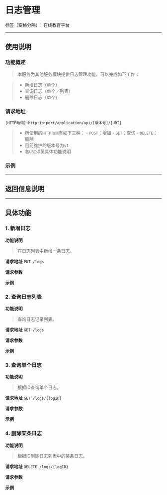 # 日志管理

标签（空格分隔）： 在线教育平台

---

## 使用说明

### 功能概述
> 本服务为其他服务模块提供日志管理功能。可以完成如下工作：

 > - 新增日志（单个）
 > - 查询日志（单个／列表）
 > - 删除日志（单个）

### 请求地址
    [HTTP动词]:http:ip:port/application/api/[版本号]/[URI]

> - 所使用的`HTTP动词`有如下三种：
    - `POST`：增加
    - `GET`：查询
    - `DELETE`：删除
> - 目前维护的版本号为`v1`
> - 各`URI`详见具体功能说明

### 示例


----------
## 返回信息说明


----------
## 具体功能

### 1. 新增日志
**功能说明** 
> 在日志列表中新增一条日志。

**请求地址**
`PUT /logs`

**请求参数**

**示例**


### 2. 查询日志列表
**功能说明** 
> 查询日志记录列表。

**请求地址**
`GET /logs`

**请求参数**

**示例**

### 3. 查询单个日志
**功能说明** 
> 根据ID查询单个日志。

**请求地址**
`GET /logs/{logID}`

**请求参数**

**示例**

### 4. 删除某条日志
**功能说明** 
> 根据ID删除日志列表中的某条日志。

**请求地址**
`DELETE /logs/{logID}`

**请求参数**

**示例**
